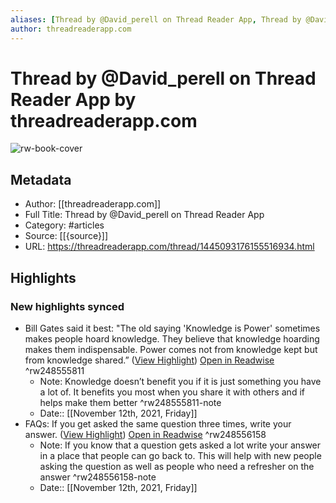```yaml
---
aliases: [Thread by @David_perell on Thread Reader App, Thread by @David_perell on Thread Reader App]
author: threadreaderapp.com
---
```

# Thread by @David_perell on Thread Reader App by threadreaderapp.com

![rw-book-cover](https://readwise-assets.s3.amazonaws.com/static/images/article0.00998d930354.png)

## Metadata
- Author: [[threadreaderapp.com]]
- Full Title: Thread by @David_perell on Thread Reader App
- Category: #articles
- Source: [[{source}]]
- URL: https://threadreaderapp.com/thread/1445093176155516934.html

## Highlights
### New highlights synced
- Bill Gates said it best: "The old saying 'Knowledge is Power' sometimes makes people hoard knowledge.
  They believe that knowledge hoarding makes them indispensable.
  Power comes not from knowledge kept but from knowledge shared.” ([View Highlight](https://read.readwise.io/read/01fmaknfee89m61mma6m31n2ds)) [Open in Readwise](https://readwise.io/open/248555811) ^rw248555811
    - Note: Knowledge doesn’t benefit you if it is just something you have a lot of. It benefits you most when you share it with others and if helps make them better ^rw248555811-note
    - Date:: [[November 12th, 2021, Friday]]
- FAQs: If you get asked the same question three times, write your answer. ([View Highlight](https://read.readwise.io/read/01fmakvqwpac01kxtx3s0vng2m)) [Open in Readwise](https://readwise.io/open/248556158) ^rw248556158
    - Note: If you know that a question gets asked a lot write your answer in a place that people can go back to. This will help with new people asking the question as well as people who need a refresher on the answer ^rw248556158-note
    - Date:: [[November 12th, 2021, Friday]]
